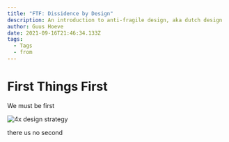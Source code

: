 ```yaml
---
title: "FTF: Dissidence by Design"
description: An introduction to anti-fragile design, aka dutch design
author: Guus Hoeve
date: 2021-09-16T21:46:34.133Z
tags:
  - Tags
  - from
---
```

# First Things First

We must be first

![4x design strategy](/static/img/b2e98600-66cc-42eb-981b-27830495ac00.jpeg "notes of a dissident dutch design engineer")

there us no second